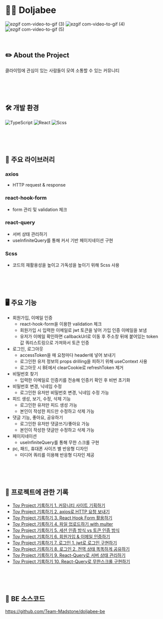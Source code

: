 # 🧗‍♀️ Doljabee


![ezgif com-video-to-gif (3)](https://user-images.githubusercontent.com/59763645/228170397-0fa2a26c-9972-44a1-9bcd-d5517beda264.gif)
![ezgif com-video-to-gif (4)](https://user-images.githubusercontent.com/59763645/228256639-c74e4e71-b592-4f32-8003-12b928bc27eb.gif)
![ezgif com-video-to-gif (5)](https://user-images.githubusercontent.com/59763645/228262868-5fc10fb8-1ea8-4376-b53c-e01cd25c6d47.gif)


<br>

## ✏️ About the Project
클라이밍에 관심이 있는 사람들이 모여 소통할 수 있는 커뮤니티

<br>
<br>
<br>

## 🛠 개발 환경

![TypeScript](https://img.shields.io/badge/typescript-%23007ACC.svg?style=for-the-badge&logo=typescript&logoColor=white)
![React](https://img.shields.io/badge/react-%2320232a.svg?style=for-the-badge&logo=react&logoColor=%2361DAFB)
![Scss](https://img.shields.io/badge/Sass-%cc6699.svg?style=for-the-badge&logo=Sass&logoColor=%CC6699)

<br>
<br>
<br>

## 🧚 주요 라이브러리

### axios

* HTTP request & response

### react-hook-form

* form 관리 및 validation 체크

### react-query

* 서버 상태 관리하기
* useInfiniteQuery를 통해 커서 기반 페이지네이션 구현

### Scss

* 코드의 재활용성을 높이고 가독성을 높이기 위해 Scss 사용

<br>
<br>
<br>

## 🖥 주요 기능

* 회원가입, 이메일 인증
  * react-hook-form을 이용한 validation 체크
  * 회원가입 시 입력한 이메일로 jwt 토큰을 넣어 가입 인증 이메일을 보냄
  * 유저가 이메일 확인하면 callbackUrl로 이동 후 주소창 뒤에 붙어있는 token 값 쿼리스트링으로 가져와서 토큰 인증
* 로그인, 로그아웃
  * accessToken을 매 요청마다 header에 넣어 보내기
  * 로그인한 유저 정보의 props drilling을 피하기 위해 useContext 사용
  * 로그아웃 시 BE에서 clearCookie로 refreshToken 제거
* 비밀번호 찾기
  * 입력한 이메일로 인증키를 전송해 인증키 확인 후 비번 초기화 
* 비밀번호 변경, 닉네임 수정
  * 로그인한 유저만 비밀번호 변경, 닉네임 수정 가능
* 피드 생성, 보기, 수정, 삭제 기능
  * 로그인한 유저만 피드 생성 가능
  * 본인이 작성한 피드만 수정하고 삭제 가능
* 댓글 기능, 좋아요, 공유하기
  * 로그인한 유저만 댓글쓰기/좋아요 가능
  * 본인이 작성한 댓글만 수정하고 삭제 가능
* 페이지네이션
  * useInfiniteQuery를 통해 무한 스크롤 구현
* pc, 패드, 휴대폰 사이즈 별 반응형 디자인
  * 미디어 쿼리를 이용해 반응형 디자인 제공

<br>
<br>
<br>

## 📒 프로젝트에 관한 기록
* [Toy Project 기록하기 1. 커뮤니티 사이트 기획하기](https://jihye-dev.tistory.com/59)
* [Toy Project 기록하기 2. axios로 HTTP 요청 보내기](https://jihye-dev.tistory.com/60) 
* [Toy Project 기록하기 3. React Hook Form 활용하기](https://jihye-dev.tistory.com/61)
* [Toy Project 기록하기 4. 파일 업로드하기 with multer](https://jihye-dev.tistory.com/62)
* [Toy Project 기록하기 5. 세션 인증 방식 vs 토큰 인증 방식](https://jihye-dev.tistory.com/63)
* [Toy Project 기록하기 6. 회원가입 & 이메일 인증하기](https://jihye-dev.tistory.com/64)
* [Toy Project 기록하기 7. 로그인 1. jwt로 로그인 구현하기](https://jihye-dev.tistory.com/65)
* [Toy Project 기록하기 8. 로그인 2. 전역 상태 똑똑하게 공유하기](https://jihye-dev.tistory.com/66)
* [Toy Project 기록하기 9. React-Query로 서버 상태 관리하기](https://jihye-dev.tistory.com/67)
* [Toy Project 기록하기 10. React-Query로 무한스크롤 구현하기](https://jihye-dev.tistory.com/68)

<br>
<br>
<br>

## 🔗 BE 소스코드 
https://github.com/Team-Madstone/doljabee-be
